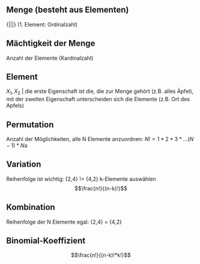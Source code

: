 ## Menge (besteht aus Elementen)
{|||} (1. Element: Ordinalzahl)
## Mächtigkeit der Menge
Anzahl der Elemente (Kardinalzahl)
## Element
$X_1, X_2$ | die erste Eigenschaft ist die, die zur Menge gehört (z.B. alles Äpfel), mit der zweiten Eigenschaft unterscheiden sich die Elemente (z.B. Ort des Apfels)
## Permutation
Anzahl der Möglichkeiten, alle N Elemente anzuordnen:
$N! =1*2*3*...(N-1)*N$a
## Variation
Reihenfolge ist wichtig: {2,4} != {4,2}
k-Elemente auswählen
$$\frac{n!}{(n-k)!}$$
## Kombination
Reihenfolge der N Elemente egal: {2,4} = {4,2}
## Binomial-Koeffizient
$$\frac{n!}{(n-k)!*k!}$$